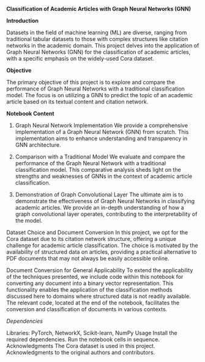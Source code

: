 
**Classification of Academic Articles with Graph Neural Networks (GNN)**

**Introduction**

Datasets in the field of machine learning (ML) are diverse, ranging from traditional tabular datasets to those with complex structures like citation networks in the academic domain. This project delves into the application of Graph Neural Networks (GNN) for the classification of academic articles, with a specific emphasis on the widely-used Cora dataset.

**Objective**

The primary objective of this project is to explore and compare the performance of Graph Neural Networks with a traditional classification model. The focus is on utilizing a GNN to predict the topic of an academic article based on its textual content and citation network.

**Notebook Content**

1. Graph Neural Network Implementation
We provide a comprehensive implementation of a Graph Neural Network (GNN) from scratch. This implementation aims to enhance understanding and transparency in GNN architecture.

2. Comparison with a Traditional Model
We evaluate and compare the performance of the Graph Neural Network with a traditional classification model. This comparative analysis sheds light on the strengths and weaknesses of GNNs in the context of academic article classification.

3. Demonstration of Graph Convolutional Layer
The ultimate aim is to demonstrate the effectiveness of Graph Neural Networks in classifying academic articles. We provide an in-depth understanding of how a graph convolutional layer operates, contributing to the interpretability of the model.

Dataset Choice and Document Conversion
In this project, we opt for the Cora dataset due to its citation network structure, offering a unique challenge for academic article classification. The choice is motivated by the availability of structured data on articles, providing a practical alternative to PDF documents that may not always be easily accessible online.

Document Conversion for General Applicability
To extend the applicability of the techniques presented, we include code within this notebook for converting any document into a binary vector representation. This functionality enables the application of the classification methods discussed here to domains where structured data is not readily available. The relevant code, located at the end of the notebook, facilitates the conversion and classification of documents in various contexts.

*Dependencies*

Libraries: PyTorch, NetworkX, Scikit-learn, NumPy
Usage
Install the required dependencies.
Run the notebook cells in sequence.
Acknowledgments
The Cora dataset is used in this project. Acknowledgments to the original authors and contributors.
